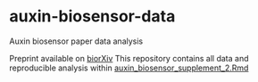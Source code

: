 # auxin-biosensor-data

 Auxin biosensor paper data analysis

 Preprint available on [biorXiv](https://www.biorxiv.org/content/10.1101/2023.03.21.533585v1)
 This repository contains all data and reproducible analysis within [auxin_biosensor_supplement_2.Rmd](https://github.com/PlantSynBioLab/auxin-biosensor-data/blob/main/auxin_biosensor_supplement_2.Rmd)
